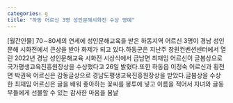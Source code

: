 ```yaml
---
categories: g
title: "하동 어르신 3명 성인문해시화전 수상 영예"
---
```

[월간인물] 70∼80세의 연세에 성인문해교육을 받은 하동지역 어르신 3명이 경남 성인문해 시화전에서 큰상을 받아 화제가 되고 있다.하동군은 지난주 창원컨벤션센터에서 열린 2022년 경남 성인문해교육 시화전 시상식에서 금남면 최재임 어르신이 글봄상으로 국가평생교육진흥원장상을 수상했다고 26일 밝혔다.또한 하동읍 이정숙 어르신과 횡천면 박권옥 어르신은 감동글상으로 경남도평생교육진흥원장상을 받았다.글봄상을 수상한 최재임 어르신은 글을 배워 좋아하는 꽃씨를 봉투에 넣고 이름을 적어서 자녀와 글동무들에게 선물할 수 있는 감사한 마음을 봄날